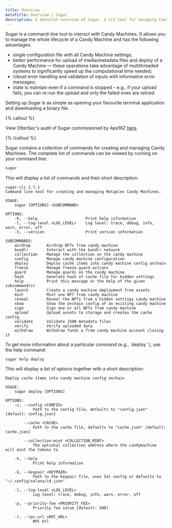 ```yaml
---
title: Overview
metaTitle: Overview | Sugar
description: A detailed overview of Sugar, a CLI tool for managing Candy Machines.
---
```


Sugar is a command-line tool to interact with Candy Machines. It allows you to manage the whole lifecycle of a Candy Machine and has the following advantages:

- single configuration file with all Candy Machine settings;
- better performance for upload of media/metadata files and deploy of a Candy Machine &mdash; these operations take advantage of multithreaded systems to significantly speed up the computational time needed;
- robust error handling and validation of inputs with informative error messages;
- state is maintain even if a command is stopped – e.g., if your upload fails, you can re-run the upload and only the failed ones are retried.

Setting up Sugar is as simple as opening your favourite terminal application and downloading a binary file. 

{% callout %}

View OtterSec's audit of Sugar commissioned by Ape16Z [here](https://docsend.com/view/is7963h8tbbvp2g9).

{% /callout %}

Sugar contains a collection of commands for creating and managing Candy Machines. The complete list of commands can be viewed by running on your command line:

```bash
sugar
```

This will display a list of commands and their short description:
```
sugar-cli 2.7.1
Command line tool for creating and managing Metaplex Candy Machines.

USAGE:
    sugar [OPTIONS] <SUBCOMMAND>

OPTIONS:
    -h, --help                     Print help information
    -l, --log-level <LOG_LEVEL>    Log level: trace, debug, info, warn, error, off
    -V, --version                  Print version information

SUBCOMMANDS:
    airdrop       Airdrop NFTs from candy machine
    bundlr        Interact with the bundlr network
    collection    Manage the collection on the candy machine
    config        Manage candy machine configuration
    deploy        Deploy cache items into candy machine config onchain
    freeze        Manage freeze guard actions
    guard         Manage guards on the candy machine
    hash          Generate hash of cache file for hidden settings
    help          Print this message or the help of the given subcommand(s)
    launch        Create a candy machine deployment from assets
    mint          Mint one NFT from candy machine
    reveal        Reveal the NFTs from a hidden settings candy machine
    show          Show the onchain config of an existing candy machine
    sign          Sign one or all NFTs from candy machine
    upload        Upload assets to storage and creates the cache config
    validate      Validate JSON metadata files
    verify        Verify uploaded data
    withdraw      Withdraw funds a from candy machine account closing it
```

To get more information about a particular command (e.g., `deploy``), use the help command:

```
sugar help deploy
```

This will display a list of options together with a short description:

```
Deploy cache items into candy machine config onchain

USAGE:
    sugar deploy [OPTIONS]

OPTIONS:
    -c, --config <CONFIG>
            Path to the config file, defaults to "config.json" [default: config.json]

        --cache <CACHE>
            Path to the cache file, defaults to "cache.json" [default: cache.json]

        --collection-mint <COLLECTION_MINT>
            The optional collection address where the candymachine will mint the tokens to

    -h, --help
            Print help information

    -k, --keypair <KEYPAIR>
            Path to the keypair file, uses Sol config or defaults to "~/.config/solana/id.json"

    -l, --log-level <LOG_LEVEL>
            Log level: trace, debug, info, warn, error, off

    -p, --priority-fee <PRIORITY_FEE>
            Priority fee value [default: 500]

    -r, --rpc-url <RPC_URL>
            RPC Url
```


